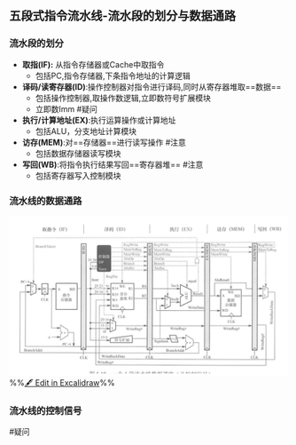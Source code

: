 ## 五段式指令流水线-流水段的划分与数据通路
### 流水段的划分
- **取指(IF):** 从指令存储器或Cache中取指令
	- 包括PC,指令存储器,下条指令地址的计算逻辑
- **译码/读寄存器(ID)**:操作控制器对指令进行译码,同时从寄存器堆取==数据==
	- 包括操作控制器,取操作数逻辑,立即数符号扩展模块
	- 立即数Imm #疑问
- **执行/计算地址(EX)**:执行运算操作或计算地址
	- 包括ALU，分支地址计算模块
- **访存(MEM)**:对==存储器==进行读写操作 #注意
	- 包括数据存储器读写模块
- **写回(WB)**:将指令执行结果写回==寄存器堆== #注意
	- 包括寄存器写入控制模块
### 流水线的数据通路
![](attachments/%E6%8C%87%E4%BB%A4%E6%B5%81%E6%B0%B4%E7%BA%BF%202022-09-19%2001.40.50.excalidraw.svg)
%%[🖋 Edit in Excalidraw](attachments/%E6%8C%87%E4%BB%A4%E6%B5%81%E6%B0%B4%E7%BA%BF%202022-09-19%2001.40.50.excalidraw.md)%%
### 流水线的控制信号
#疑问
